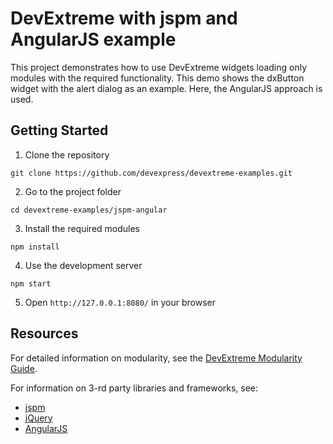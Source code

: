 # DevExtreme with jspm and AngularJS example

This project demonstrates how to use DevExtreme widgets loading only modules with the required functionality. This demo shows the dxButton widget with the alert dialog as an example. Here, the AngularJS approach is used.

## Getting Started

1. Clone the repository
 ``` text
 git clone https://github.com/devexpress/devextreme-examples.git
 ```

2. Go to the project folder
 ``` text
 cd devextreme-examples/jspm-angular
 ```

3. Install the required modules
 ``` text
 npm install
 ```

4. Use the development server
 ``` text
 npm start
 ```

5. Open `http://127.0.0.1:8080/` in your browser

## Resources

For detailed information on modularity, see the [DevExtreme Modularity Guide](http://js.devexpress.com/Documentation/Guide/Common/Modularity).

For information on 3-rd party libraries and frameworks, see:

- [jspm](http://jspm.io/)
- [jQuery](http://jquery.com/)
- [AngularJS](https://angularjs.org/)
